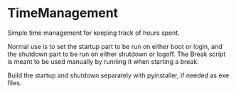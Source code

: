 # TimeManagement
Simple time management for keeping track of hours spent.

Normal use is to set the startup part to be run on either boot or login, and the shutdown part to be run on either shutdown or logoff.
The Break script is meant to be used manually by running it when starting a break.

Build the startup and shutdown separately with pyinstaller, if needed as exe files.
